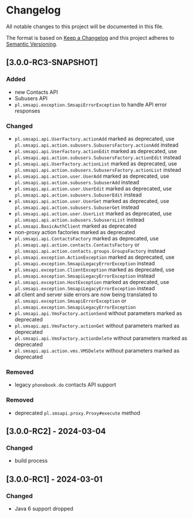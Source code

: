 # Changelog
All notable changes to this project will be documented in this file.

The format is based on [Keep a Changelog](http://keepachangelog.com/en/1.0.0/) and this project adheres to [Semantic Versioning](http://semver.org/spec/v2.0.0.html).

## [3.0.0-RC3-SNAPSHOT]
### Added
- new Contacts API
- Subusers API
- `pl.smsapi.exception.SmsapiErrorException` to handle API error responses

### Changed
- `pl.smsapi.api.UserFactory.actionAdd` marked as deprecated, use `pl.smsapi.api.action.subusers.SubusersFactory.actionAdd` instead
- `pl.smsapi.api.UserFactory.actionEdit` marked as deprecated, use `pl.smsapi.api.action.subusers.SubusersFactory.actionEdit` instead
- `pl.smsapi.api.UserFactory.actionList` marked as deprecated, use `pl.smsapi.api.action.subusers.SubusersFactory.actionList` instead
- `pl.smsapi.api.action.user.UserAdd` marked as deprecated, use `pl.smsapi.api.action.subusers.SubuserAdd` instead
- `pl.smsapi.api.action.user.UserEdit` marked as deprecated, use `pl.smsapi.api.action.subusers.SubuserEdit` instead
- `pl.smsapi.api.action.user.UserGet` marked as deprecated, use `pl.smsapi.api.action.subusers.SubuserGet` instead
- `pl.smsapi.api.action.user.UserList` marked as deprecated, use `pl.smsapi.api.action.subusers.SubusersList` instead
- `pl.smsapi.BasicAuthClient` marked as deprecated
- non-proxy action factories marked as deprecated
- `pl.smsapi.api.ContactsFactory` marked as deprecated, use `pl.smsapi.api.action.contacts.ContactsFactory` or `pl.smsapi.api.action.contacts.groups.GroupsFactory` instead
- `pl.smsapi.exception.ActionException` marked as deprecated, use `pl.smsapi.exception.SmsapiLegacyErrorException` instead
- `pl.smsapi.exception.ClientException` marked as deprecated, use `pl.smsapi.exception.SmsapiLegacyErrorException` instead
- `pl.smsapi.exception.HostException` marked as deprecated, use `pl.smsapi.exception.SmsapiLegacyErrorException` instead
- all client and server side errors are now being translated to `pl.smsapi.exception.SmsapiErrorException` or `pl.smsapi.exception.SmsapiLegacyErrorException`
- `pl.smsapi.api.VmsFactory.actionSend` without parameters marked as deprecated
- `pl.smsapi.api.VmsFactory.actionGet` without parameters marked as deprecated
- `pl.smsapi.api.VmsFactory.actionDelete` without parameters marked as deprecated
- `pl.smsapi.api.action.vms.VMSDelete` without parameters marked as deprecated

### Removed
- legacy `phonebook.do` contacts API support

### Removed
- deprecated `pl.smsapi.proxy.Proxy#execute` method

## [3.0.0-RC2] - 2024-03-04
### Changed
- build process

## [3.0.0-RC1] - 2024-03-01
### Changed
- Java 6 support dropped